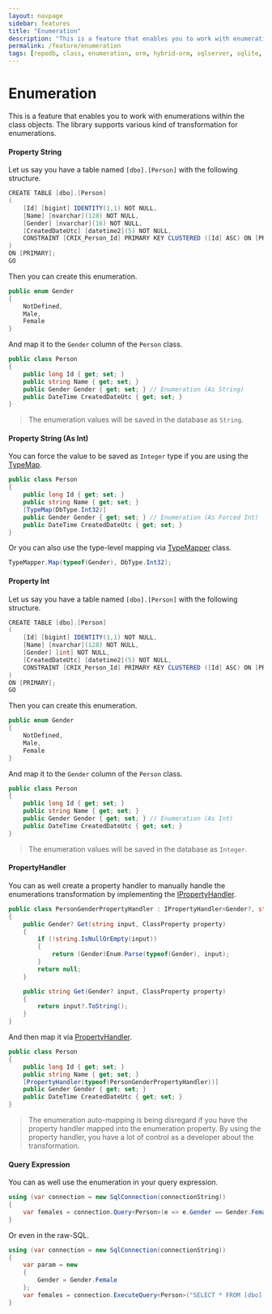 ```yaml
---
layout: navpage
sidebar: features
title: "Enumeration"
description: "This is a feature that enables you to work with enumerations within the class objects."
permalink: /feature/enumeration
tags: [repodb, class, enumeration, orm, hybrid-orm, sqlserver, sqlite, mysql, postgresql]
---
```


# Enumeration

This is a feature that enables you to work with enumerations within the class objects. The library supports various kind of transformation for enumerations.

#### Property String

Let us say you have a table named `[dbo].[Person]` with the following structure.

```csharp
CREATE TABLE [dbo].[Person]
(
    [Id] [bigint] IDENTITY(1,1) NOT NULL,
    [Name] [nvarchar](128) NOT NULL,
    [Gender] [nvarchar](16) NOT NULL,
    [CreatedDateUtc] [datetime2](5) NOT NULL,
    CONSTRAINT [CRIX_Person_Id] PRIMARY KEY CLUSTERED ([Id] ASC) ON [PRIMARY]
)
ON [PRIMARY];
GO
```

Then you can create this enumeration.

```csharp
public enum Gender
{
    NotDefined,
    Male,
    Female
}
```

And map it to the `Gender` column of the `Person` class.

```csharp
public class Person
{
    public long Id { get; set; }
    public string Name { get; set; }
    public Gender Gender { get; set; } // Enumeration (As String)
    public DateTime CreatedDateUtc { get; set; }
}
```

> The enumeration values will be saved in the database as `String`.

#### Property String (As Int)

You can force the value to be saved as `Integer` type if you are using the [TypeMap](/attribute/typemap).

```csharp
public class Person
{
    public long Id { get; set; }
    public string Name { get; set; }
    [TypeMap(DbType.Int32)]
    public Gender Gender { get; set; } // Enumeration (As Forced Int)
    public DateTime CreatedDateUtc { get; set; }
}
```

Or you can also use the type-level mapping via [TypeMapper](/mapper/typemapper) class.

```csharp
TypeMapper.Map(typeof(Gender), DbType.Int32);
```

#### Property Int

Let us say you have a table named `[dbo].[Person]` with the following structure.

```csharp
CREATE TABLE [dbo].[Person]
(
    [Id] [bigint] IDENTITY(1,1) NOT NULL,
    [Name] [nvarchar](128) NOT NULL,
    [Gender] [int] NOT NULL,
    [CreatedDateUtc] [datetime2](5) NOT NULL,
    CONSTRAINT [CRIX_Person_Id] PRIMARY KEY CLUSTERED ([Id] ASC) ON [PRIMARY]
)
ON [PRIMARY];
GO
```

Then you can create this enumeration.

```csharp
public enum Gender
{
    NotDefined,
    Male,
    Female
}
```

And map it to the `Gender` column of the `Person` class.

```csharp
public class Person
{
    public long Id { get; set; }
    public string Name { get; set; }
    public Gender Gender { get; set; } // Enumeration (As Int)
    public DateTime CreatedDateUtc { get; set; }
}
```

> The enumeration values will be saved in the database as `Integer`.

#### PropertyHandler

You can as well create a property handler to manually handle the enumerations transformation by implementing the [IPropertyHandler](/interface/ipropertyhandler).

```csharp
public class PersonGenderPropertyHandler : IPropertyHandler<Gender?, string>
{
    public Gender? Get(string input, ClassProperty property)
    {
        if (!string.IsNullOrEmpty(input))
        {
            return (Gender)Enum.Parse(typeof(Gender), input);
        }
        return null;
    }

    public string Get(Gender? input, ClassProperty property)
    {
        return input?.ToString();
    }
}
```

And then map it via [PropertyHandler](/attribute/propertyhandler).

```csharp
public class Person
{
    public long Id { get; set; }
    public string Name { get; set; }
    [PropertyHandler(typeof(PersonGenderPropertyHandler))]
    public Gender Gender { get; set; }
    public DateTime CreatedDateUtc { get; set; }
}
```

> The enumeration auto-mapping is being disregard if you have the property handler mapped into the enumeration property. By using the property handler, you have a lot of control as a developer about the transformation.

#### Query Expression

You can as well use the enumeration in your query expression.

```csharp
using (var connection = new SqlConnection(connectionString))
{
    var females = connection.Query<Person>(e => e.Gender == Gender.Female);
}
```

Or even in the raw-SQL.

```csharp
using (var connection = new SqlConnection(connectionString))
{
    var param = new
    {
        Gender = Gender.Female
    };
    var females = connection.ExecuteQuery<Person>("SELECT * FROM [dbo].[Person] WHERE [Gender] = @Gender;", param);
}
```
